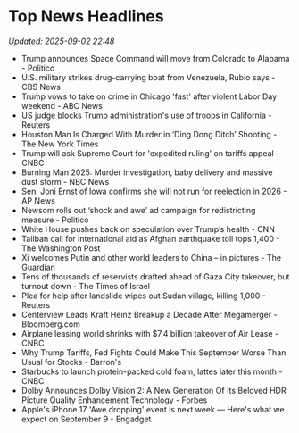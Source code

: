 # Top News Headlines

_Updated: 2025-09-02 22:48_

- Trump announces Space Command will move from Colorado to Alabama - Politico
- U.S. military strikes drug-carrying boat from Venezuela, Rubio says - CBS News
- Trump vows to take on crime in Chicago 'fast' after violent Labor Day weekend - ABC News
- US judge blocks Trump administration's use of troops in California - Reuters
- Houston Man Is Charged With Murder in ‘Ding Dong Ditch’ Shooting - The New York Times
- Trump will ask Supreme Court for 'expedited ruling' on tariffs appeal - CNBC
- Burning Man 2025: Murder investigation, baby delivery and massive dust storm - NBC News
- Sen. Joni Ernst of Iowa confirms she will not run for reelection in 2026 - AP News
- Newsom rolls out ‘shock and awe’ ad campaign for redistricting measure - Politico
- White House pushes back on speculation over Trump’s health - CNN
- Taliban call for international aid as Afghan earthquake toll tops 1,400 - The Washington Post
- Xi welcomes Putin and other world leaders to China – in pictures - The Guardian
- Tens of thousands of reservists drafted ahead of Gaza City takeover, but turnout down - The Times of Israel
- Plea for help after landslide wipes out Sudan village, killing 1,000 - Reuters
- Centerview Leads Kraft Heinz Breakup a Decade After Megamerger - Bloomberg.com
- Airplane leasing world shrinks with $7.4 billion takeover of Air Lease - CNBC
- Why Trump Tariffs, Fed Fights Could Make This September Worse Than Usual for Stocks - Barron's
- Starbucks to launch protein-packed cold foam, lattes later this month - CNBC
- Dolby Announces Dolby Vision 2: A New Generation Of Its Beloved HDR Picture Quality Enhancement Technology - Forbes
- Apple's iPhone 17 'Awe dropping' event is next week — Here's what we expect on September 9 - Engadget